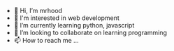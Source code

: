 - 👋 Hi, I’m mrhood
- 👀 I'm interested in web development
- 🌱 I’m currently learning python, javascript
- 💞️ I’m looking to collaborate on learning programming
- 📫 How to reach me ...

<!---
world-mrhood/world-mrhood is a ✨ special ✨ repository because its `README.md` (this file) appears on your GitHub profile.
You can click the Preview link to take a look at your changes.
--->
